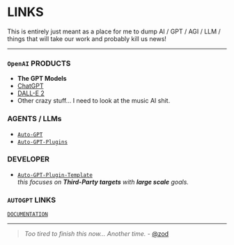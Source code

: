 # LINKS
This is entirely just meant as a place for me to dump AI / GPT / AGI / LLM / things that will take our work and probably kill us news!

--- 

### `OpenAI` PRODUCTS
- **The GPT Models**
- [ChatGPT](https://chat.openai.com/)
- [DALL-E 2](https://labs.openai.com/)
- Other crazy stuff... I need to look at the music AI shit.  

### AGENTS / LLMs 
- [`Auto-GPT`](https://github.com/Significant-Gravitas/Auto-GPT)  
- [`Auto-GPT-Plugins`](https://github.com/Significant-Gravitas/Auto-GPT-Plugins)  

### DEVELOPER
- [`Auto-GPT-Plugin-Template`](https://github.com/Significant-Gravitas/Auto-GPT-Plugin-Template)  
  _this focuses on **Third-Party targets** with **large scale** goals._  

### `AUTOGPT` LINKS  
[`DOCUMENTATION`](https://docs.agpt.co/)  


---

> _Too tired to finish this now... Another time._ - [@zod](https://gh.zod.tf/)